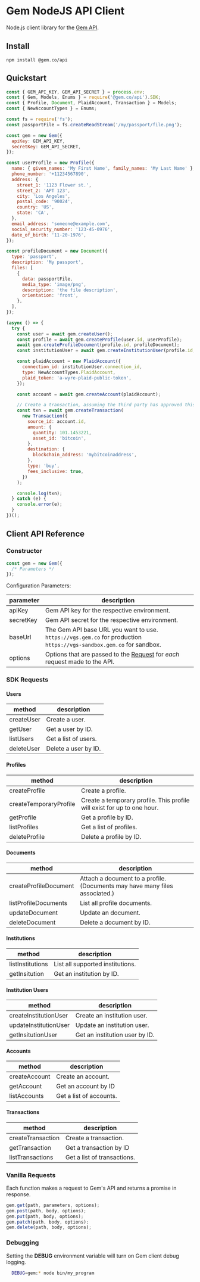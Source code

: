 # Gem NodeJS API Client

Node.js client library for the [Gem API](https://developers.gem.co/reference).

## Install

```
npm install @gem.co/api
```

## Quickstart

```js
const { GEM_API_KEY, GEM_API_SECRET } = process.env;
const { Gem, Models, Enums } = require('@gem.co/api').SDK;
const { Profile, Document, PlaidAccount, Transaction } = Models;
const { NewAccountTypes } = Enums;

const fs = require('fs');
const passportFile = fs.createReadStream('/my/passport/file.png');

const gem = new Gem({
  apiKey: GEM_API_KEY,
  secretKey: GEM_API_SECRET,
});

const userProfile = new Profile({
  name: { given_names: 'My First Name', family_names: 'My Last Name' },
  phone_number: '+11234567890',
  address: {
    street_1: '1123 Flower st.',
    street_2: 'APT 123',
    city: 'Los Angeles',
    postal_code: '90024',
    country: 'US',
    state: 'CA',
  },
  email_address: 'someone@example.com',
  social_security_number: '123-45-0976',
  date_of_birth: '11-20-1976',
});

const profileDocument = new Document({
  type: 'passport',
  description: 'My passport',
  files: [
    {
      data: passportFile,
      media_type: 'image/png',
      description: 'the file description',
      orientation: 'front',
    },
  ],
});

(async () => {
  try {
    const user = await gem.createUser();
    const profile = await gem.createProfile(user.id, userProfile);
    await gem.createProfileDocument(profile.id, profileDocument);
    const institutionUser = await gem.createInstitutionUser(profile.id, 'wyre');

    const plaidAccount = new PlaidAccount({
      connection_id: institutionUser.connection_id,
      type: NewAccountTypes.PlaidAccount,
      plaid_token: 'a-wyre-plaid-public-token',
    });

    const account = await gem.createAccount(plaidAccount);

    // Create a transaction, assuming the third party has approved this account.
    const txn = await gem.createTransaction(
      new Transaction({
        source_id: account.id,
        amount: {
          quantity: 101.1453221,
          asset_id: 'bitcoin',
        },
        destination: {
          blockchain_address: 'mybitcoinaddress',
        },
        type: 'buy',
        fees_inclusive: true,
      })
    );

    console.log(txn);
  } catch (e) {
    console.error(e);
  }
})();
```

## Client API Reference

### Constructor

```js
const gem = new Gem({
  /* Parameters */
});
```

Configuration Parameters:

| parameter | description                                                                                                                |
| --------- | -------------------------------------------------------------------------------------------------------------------------- |
| apiKey    | Gem API key for the respective environment.                                                                                |
| secretKey | Gem API secret for the respective environment.                                                                             |
| baseUrl   | The Gem API base URL you want to use. <br>`https://vgs.gem.co` for production<br>`https://vgs-sandbox.gem.co` for sandbox. |
| options   | Options that are passed to the [Request](https://github.com/request/request) for _each_ request made to the API.           |

### SDK Requests

#### Users

| method     | description          |
| ---------- | -------------------- |
| createUser | Create a user.       |
| getUser    | Get a user by ID.    |
| listUsers  | Get a list of users. |
| deleteUser | Delete a user by ID. |

#### Profiles

| method                 | description                                                             |
| ---------------------- | ----------------------------------------------------------------------- |
| createProfile          | Create a profile.                                                       |
| createTemporaryProfile | Create a temporary profile. This profile will exist for up to one hour. |
| getProfile             | Get a profile by ID.                                                    |
| listProfiles           | Get a list of profiles.                                                 |
| deleteProfile          | Delete a profile by ID.                                                 |

#### Documents

| method                | description                                                                 |
| --------------------- | --------------------------------------------------------------------------- |
| createProfileDocument | Attach a document to a profile. (Documents may have many files associated.) |
| listProfileDocuments  | List all profile documents.                                                 |
| updateDocument        | Update an document.                                                         |
| deleteDocument        | Delete a document by ID.                                                    |

#### Institutions

| method           | description                      |
| ---------------- | -------------------------------- |
| listInstitutions | List all supported institutions. |
| getInsitution    | Get an institution by ID.        |

#### Institution Users

| method                | description                    |
| --------------------- | ------------------------------ |
| createInstitutionUser | Create an institution user.    |
| updateInstitutionUser | Update an institution user.    |
| getInsitutionUser     | Get an institution user by ID. |

#### Accounts

| method        | description             |
| ------------- | ----------------------- |
| createAccount | Create an account.      |
| getAccount    | Get an account by ID    |
| listAccounts  | Get a list of accounts. |

#### Transactions

| method            | description                 |
| ----------------- | --------------------------- |
| createTransaction | Create a transaction.       |
| getTransaction    | Get a transaction by ID     |
| listTransactions  | Get a list of transactions. |

### Vanilla Requests

Each function makes a request to Gem's API and returns a promise in response.

```js
gem.get(path, parameters, options);
gem.post(path, body, options);
gem.put(path, body, options);
gem.patch(path, body, options);
gem.delete(path, body, options);
```

### Debugging

Setting the **DEBUG** environment variable will turn on Gem client debug logging.

```bash
  DEBUG=gem:* node bin/my_program
```
